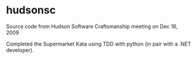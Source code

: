 hudsonsc
========

Source code from Hudson Software Craftsmanship meeting on Dec 16, 2009

Completed the Supermarket Kata using TDD with python (in pair with a .NET developer).
